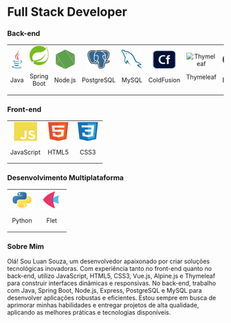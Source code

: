 <h1>Full Stack Developer</h1>

<h3>Back-end</h3>
<table>
  <tr>
    <td align="center">
      <img title="Java" alt="Java" height="45" width="55" src="https://raw.githubusercontent.com/devicons/devicon/master/icons/java/java-original.svg">
      <p>Java</p>
    </td>
    <td align="center">
      <img title="Spring Boot" alt="Spring Boot" height="45" width="55" src="https://raw.githubusercontent.com/devicons/devicon/master/icons/spring/spring-original.svg">
      <p>Spring Boot</p>
    </td>
    <td align="center">
      <img title="Node.js" alt="Node.js" height="45" width="55" src="https://raw.githubusercontent.com/devicons/devicon/master/icons/nodejs/nodejs-plain.svg">
      <p>Node.js</p>
    </td>
    <td align="center">
      <img title="PostgreSQL" alt="PostgreSQL" height="45" width="55" src="https://raw.githubusercontent.com/devicons/devicon/master/icons/postgresql/postgresql-original.svg">
      <p>PostgreSQL</p>
    </td>
    <td align="center">
      <img title="MySQL" alt="MySQL" height="45" width="55" src="https://raw.githubusercontent.com/devicons/devicon/master/icons/mysql/mysql-original.svg">
      <p>MySQL</p>
    </td>
    <td align="center">
      <img title="ColdFusion" alt="ColdFusion" height="45" width="55" src="https://github.com/LUANSSA/LUANSSA/blob/main/cf.svg">
      <p>ColdFusion</p>
    </td>
    <td align="center">
      <img title="Thymeleaf" alt="Thymeleaf" height="45" width="55" src="https://www.thymeleaf.org/doc/images/thymeleaf.png">
      <p>Thymeleaf</p>
    </td>
    <td align="center">
      <img title="Express" alt="Express" height="45" width="55" src="https://raw.githubusercontent.com/devicons/devicon/master/icons/express/express-original.svg">
      <p>Express</p>
    </td>
    <td align="center">
      <img title="Nest.js" alt="Nest.js" height="45" width="55" src="https://nestjs.com/img/logo-small.svg">
      <p>Nest.js</p>
    </td>
  </tr>
</table>

<h3>Front-end</h3>
<table>
  <tr>
    <td align="center">
      <img title="JavaScript" alt="JavaScript" height="45" width="55" src="https://raw.githubusercontent.com/devicons/devicon/master/icons/javascript/javascript-plain.svg">
      <p>JavaScript</p>
    </td>
    <td align="center">
      <img title="HTML5" alt="HTML5" height="45" width="55" src="https://raw.githubusercontent.com/devicons/devicon/master/icons/html5/html5-original.svg">
      <p>HTML5</p>
    </td>
    <td align="center">
      <img title="CSS3" alt="CSS3" height="45" width="55" src="https://raw.githubusercontent.com/devicons/devicon/master/icons/css3/css3-original.svg">
      <p>CSS3</p>
    </td>
  </tr>
</table>

<h3>Desenvolvimento Multiplataforma</h3>
<table>
  <tr>
    <td align="center">
      <img title="Python" alt="Python" height="45" width="55" src="https://raw.githubusercontent.com/devicons/devicon/master/icons/python/python-original.svg">
      <p>Python</p>
    </td>
    <td align="center">
      <img title="Flet" alt="Flet" height="45" width="55" src="https://github.com/LUANSSA/LUANSSA/blob/main/logo-flet.svg">
      <p>Flet</p>
    </td>
  </tr>
</table>

<!-- <figure align="center">
    <a href="https://github.com/LUANSSA">
        <img height="195em" src="https://github-readme-stats.vercel.app/api/top-langs/?username=LUANSSA&layout=compact&langs_count=16&theme=dracula"/>
    </a>
</figure>
-->

### Sobre Mim

Olá! Sou Luan Souza, um desenvolvedor apaixonado por criar soluções tecnológicas inovadoras. Com experiência tanto no front-end quanto no back-end, utilizo JavaScript, HTML5, CSS3, Vue.js, Alpine.js e Thymeleaf para construir interfaces dinâmicas e responsivas. No back-end, trabalho com Java, Spring Boot, Node.js, Express, PostgreSQL e MySQL para desenvolver aplicações robustas e eficientes. Estou sempre em busca de aprimorar minhas habilidades e entregar projetos de alta qualidade, aplicando as melhores práticas e tecnologias disponíveis.
